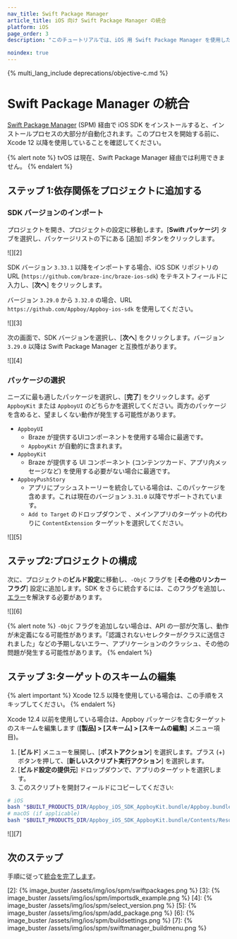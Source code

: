```yaml
---
nav_title: Swift Package Manager
article_title: iOS 向け Swift Package Manager の統合
platform: iOS
page_order: 3
description: "このチュートリアルでは、iOS 用 Swift Package Manager を使用した Braze SDK のインストールについて説明します。"

noindex: true
---
```


{% multi_lang_include deprecations/objective-c.md %}

# Swift Package Manager の統合

[Swift Package Manager][1] (SPM) 経由で iOS SDK をインストールすると、インストールプロセスの大部分が自動化されます。このプロセスを開始する前に、Xcode 12 以降を使用していることを確認してください。

{% alert note %}
tvOS は現在、Swift Package Manager 経由では利用できません。
{% endalert %}

## ステップ 1:依存関係をプロジェクトに追加する

### SDK バージョンのインポート

プロジェクトを開き、プロジェクトの設定に移動します。\[**Swift パッケージ**] タブを選択し、パッケージリストの下にある <i class="fas fa-plus"></i>\[追加] ボタンをクリックします。

![][2]

SDK バージョン `3.33.1` 以降をインポートする場合、iOS SDK リポジトリの URL (`https://github.com/braze-inc/braze-ios-sdk`) をテキストフィールドに入力し、\[**次へ**] をクリックします。 

バージョン `3.29.0` から `3.32.0` の場合、URL `https://github.com/Appboy/Appboy-ios-sdk` を使用してください。

![][3]

次の画面で、SDK バージョンを選択し、\[**次へ**] をクリックします。バージョン `3.29.0` 以降は Swift Package Manager と互換性があります。

![][4]

### パッケージの選択

ニーズに最も適したパッケージを選択し、\[**完了**] をクリックします。必ず `AppboyKit` または `AppboyUI` のどちらかを選択してください。両方のパッケージを含めると、望ましくない動作が発生する可能性があります。

- `AppboyUI`
  - Braze が提供するUIコンポーネントを使用する場合に最適です。
  - `AppboyKit` が自動的に含まれます。
- `AppboyKit`
  - Braze が提供する UI コンポーネント (コンテンツカード、アプリ内メッセージなど) を使用する必要がない場合に最適です。
- `AppboyPushStory`
  - アプリにプッシュストーリーを統合している場合は、このパッケージを含めます。これは現在のバージョン `3.31.0` 以降でサポートされています。
  - `Add to Target` のドロップダウンで 、メインアプリのターゲットの代わりに `ContentExtension` ターゲットを選択してください。 

![][5]

## ステップ2:プロジェクトの構成

次に、プロジェクトの**ビルド設定**に移動し、`-ObjC` フラグを [**その他のリンカーフラグ**] 設定に追加します。SDK をさらに統合するには、このフラグを追加し、[エラー](https://developer.apple.com/library/archive/qa/qa1490/_index.html)を解決する必要があります。

![][6]

{% alert note %}
`-ObjC` フラグを追加しない場合は、API の一部が欠落し、動作が未定義になる可能性があります。「認識されないセレクターがクラスに送信されました」などの予期しないエラー、アプリケーションのクラッシュ、その他の問題が発生する可能性があります。
{% endalert %}

## ステップ 3:ターゲットのスキームの編集
{% alert important %}
Xcode 12.5 以降を使用している場合は、この手順をスキップしてください。
{% endalert %}

Xcode 12.4 以前を使用している場合は、Appboy パッケージを含むターゲットのスキームを編集します (**\[製品] > \[スキーム] > \[スキームの編集]** メニュー項目)。
1. \[**ビルド**] メニューを展開し、\[**ポストアクション**] を選択します。プラス (+) ボタンを押して、\[**新しいスクリプト実行アクション**] を選択します。
2. \[**ビルド設定の提供元**] ドロップダウンで、アプリのターゲットを選択します。
3.  このスクリプトを開封フィールドにコピーしてください:
```sh
# iOS
bash "$BUILT_PRODUCTS_DIR/Appboy_iOS_SDK_AppboyKit.bundle/Appboy.bundle/appboy-spm-cleanup.sh"
# macOS (if applicable)
bash "$BUILT_PRODUCTS_DIR/Appboy_iOS_SDK_AppboyKit.bundle/Contents/Resources/Appboy.bundle/appboy-spm-cleanup.sh"
```

![][7]

## 次のステップ

手順に従って[統合を完了します]({{site.baseurl}}/developer_guide/platform_integration_guides/ios/initial_sdk_setup/completing_integration/)。

[1]: https://swift.org/package-manager/
[2]: {% image_buster /assets/img/ios/spm/swiftpackages.png %}
[3]: {% image_buster /assets/img/ios/spm/importsdk_example.png %}
[4]: {% image_buster /assets/img/ios/spm/select_version.png %}
[5]: {% image_buster /assets/img/ios/spm/add_package.png %}
[6]: {% image_buster /assets/img/ios/spm/buildsettings.png %}
[7]: {% image_buster /assets/img/ios/spm/swiftmanager_buildmenu.png %}
